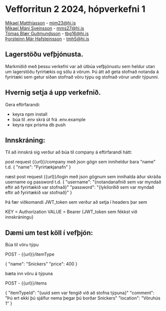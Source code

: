# Vefforritun 2 2024, hópverkefni 1

[Mikael Matthíasson](https://github.com/mikkimatt) - mim23@hi.is     
[Mikael Máni Sveinsson](https://github.com/mikaelmanis) - mms27@hi.is     
[Tómas Blær Guðmundsson](https://github.com/tomasblaer) - tbg16@hi.is   
[Þorsteinn Már Hafsteinsson](https://github.com/Thorsteinnmh) - tmh5@hi.is

## Lagerstöðu vefþjónusta.
Markmiðið með þessu verkefni var að útbúa vefþjónustu sem heldur utan um lagerstöðu fyrirtækis og sölu á vörum. Þú átt að geta stofnað notanda á fyrirtæki sem getur síðan stofnað vöru týpu og stofnað vörur undir týpunni.

## Hvernig setja á upp verkefnið.
Gera eftirfarandi:
- keyra npm install
- búa til .env skrá út frá .env.example
- keyra npx prisma db push

## Innskráning:
Til að innskrá sig verður að búa til company á eftirfarandi hátt:

post request {{url}}/company
með json gögn sem inniheldur bara "name"
t.d. 
{
    "name": "Fyrirtækjanafn"
}

næst post request {{url}}/login
með json gögnum sem innihalda áður skráða username og password
t.d.
{
    "username": "{notandanafnið sem var myndað eftir að fyrirtækið var stofnað}"
    "password": "{lykilorðið sem var myndað eftir að fyrirtækið var stofnað}"
}

Þá fær viðkomandi JWT_token sem verður að setja í headers þar sem 

KEY = Authorization
VALUE = Bearer {JWT_token sem fékkst við innskráningu}

## Dæmi um test köll í vefþjón:

Búa til vöru týpu

POST - {{url}}/itemType

{
    "name": "Snickers"
    "price": 400
}

bæta inn vöru á týpuna

POST - {{url}}/items

{
    "itemTypeId": "{uuid sem var fengið við að stofna týpuna}"
    "comment": "Þú ert ekki þú sjálfur nema þegar þú borðar Snickers"
    "location": "Vöruhús 1"
}






